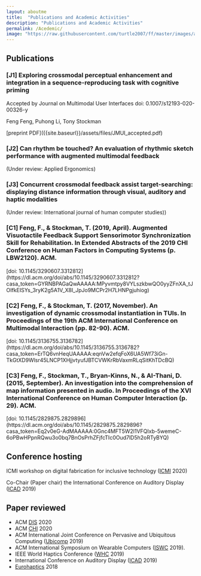 ```yaml
---
layout: aboutme
title:  "Publications and Academic Activities"
description: "Publications and Academic Activities"
permalink: /Acedemic/
image: "https://raw.githubusercontent.com/turtle2007/ff/master/images/aboutme/athens.jpg"
---
```


## Publications
<h3> [J1] Exploring crossmodal perceptual enhancement and integration in a sequence-reproducing task with cognitive priming </h3>
<p>Accepted by Journal on Multimodal User Interfaces doi: 0.1007/s12193-020-00326-y</p>
<p>Feng Feng, Puhong Li, Tony Stockman</p>
[preprint PDF]({{site.baseurl}}/assets/files/JMUI_accepted.pdf)

<h3> [J2] Can rhythm be touched? An evaluation of rhythmic sketch performance with augmented multimodal feedback </h3>
(Under review: Applied Ergonomics)

<h3> [J3] Concurrent crossmodal feedback assist target-searching: displaying distance information through visual, auditory and haptic modalities  </h3>
(Under review: International journal of human computer studies))

<h3> [C1] Feng, F., & Stockman, T. (2019, April). Augmented Visuotactile Feedback Support Sensorimotor Synchronization Skill for Rehabilitation. In Extended Abstracts of the 2019 CHI Conference on Human Factors in Computing Systems (p. LBW2120). ACM.</h3>
[doi: 10.1145/3290607.3312812](https://dl.acm.org/doi/abs/10.1145/3290607.3312812?casa_token=GYRNBPAGaQwAAAAA:MPyvmtpy8VYLszkbwQO0yyZFnXA_tJOIfkEISYs_3ryK2g5A1V_X8I_JpJo9MCPr2H7LHNPgjuhiog)

<h3> [C2] Feng, F., & Stockman, T. (2017, November). An investigation of dynamic crossmodal instantiation in TUIs. In Proceedings of the 19th ACM International Conference on Multimodal Interaction (pp. 82-90). ACM.</h3>
[doi: 10.1145/3136755.3136782](https://dl.acm.org/doi/abs/10.1145/3136755.3136782?casa_token=ErTQ6vnHeqUAAAAA:eqnVw2efqFoX6UA5Wf73iGn-TkGtXD9Wlsr45LNCP1XHjjvtyufJBTCVWKrRbVaxmRLqSitKhTDcBQ) 

<h3> [C3] Feng, F., Stockman, T., Bryan-Kinns, N., & AI-Thani, D. (2015, September). An investigation into the comprehension of map information presented in audio. In Proceedings of the XVI International Conference on Human Computer Interaction (p. 29). ACM.</h3>
[doi: 10.1145/2829875.2829896](https://dl.acm.org/doi/abs/10.1145/2829875.2829896?casa_token=Eq2v0eG-AdMAAAAA:0Gnc4MFT5W2l1VFQIxb-5wemeC-6oPBwHPpnRQwu3o0bq7BnOsPrhZFjfcTIc0Oud7lD5h2oRTyBYQ)

## Conference hosting
ICMI workshop on digital fabrication for inclusive technology ([ICMI] 2020)

Co-Chair (Paper chair) the International Conference on Auditory Display ([ICAD] 2019)

## Paper reviewed

- ACM [DIS] 2020
- ACM [CHI] 2020
- ACM International Joint Conference on Pervasive and Ubiquitous Computing ([Ubicomp] 2019)
- ACM International Symposium on Wearable Computers ([ISWC] 2019).
- IEEE World Haptics Conference ([WHC] 2019)
- International Conference on Auditory Display ([ICAD] 2019)
- [Eurohaptics] 2018

[ICMI]: http://icmi.acm.org/2020/index.php?id=workshops#workshop7
[CHI]:https://dis.acm.org/2020/
[DIS]:https://chi2020.acm.org
[Ubicomp]: http://ubicomp.org/ubicomp2019/
[ISWC]: http://iswc.net/iswc19/
[WHC]: http://www.worldhaptics2019.org
[Eurohaptics]: https://eurohaptics2018.org
[ICAD]: https://icad2019.icad.org

<!-- <a href="#" class="btn btn-default">Back to top</a> -->
